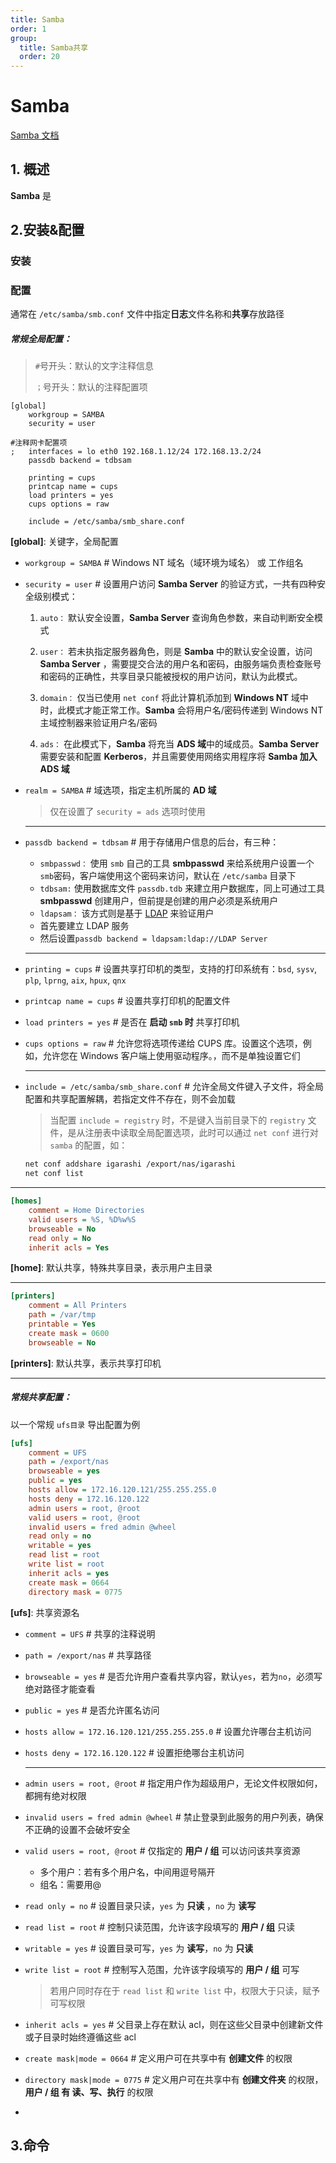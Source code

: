 ```yaml
---
title: Samba
order: 1
group:
  title: Samba共享
  order: 20
---
```


# Samba

[Samba 文档](https://www.samba.org/)

## 1. 概述

**Samba** 是

## 2.安装&配置

### 安装

### 配置

<Alert type="info">通常在 `/etc/samba/smb.conf` 文件中指定**日志**文件名称和**共享**存放路径</Alert>

##### 常规全局配置：

> `#`号开头：默认的文字注释信息
>
> `；`号开头：默认的注释配置项

```
[global]
	workgroup = SAMBA
	security = user

#注释网卡配置项
;	interfaces = lo eth0 192.168.1.12/24 172.168.13.2/24
	passdb backend = tdbsam

	printing = cups
	printcap name = cups
	load printers = yes
	cups options = raw

	include = /etc/samba/smb_share.conf
```

**[global]**: 关键字，全局配置

- `workgroup = SAMBA` # Windows NT 域名（域环境为域名） 或 工作组名

- `security = user` # 设置用户访问 **Samba Server** 的验证方式，一共有四种安全级别模式：

  1. `auto：` 默认安全设置，**Samba Server** 查询角色参数，来自动判断安全模式

  2. `user：` 若未执指定服务器角色，则是 **Samba** 中的默认安全设置，访问 **Samba Server** ，需要提交合法的用户名和密码，由服务端负责检查账号和密码的正确性，共享目录只能被授权的用户访问，默认为此模式。

  3. `domain：` 仅当已使用 `net conf` 将此计算机添加到 **Windows NT** 域中时，此模式才能正常工作。**Samba** 会将用户名/密码传递到 Windows NT 主域控制器来验证用户名/密码

  4. `ads：` 在此模式下，**Samba** 将充当 **ADS 域**中的域成员。**Samba Server** 需要安装和配置 **Kerberos**，并且需要使用网络实用程序将 **Samba 加入 ADS 域**

- `realm = SAMBA` # 域选项，指定主机所属的 **AD 域**

  > 仅在设置了 `security = ads` 选项时使用

  ***

- `passdb backend = tdbsam` # 用于存储用户信息的后台，有三种：

  - `smbpasswd：` 使用 `smb` 自己的工具 **smbpasswd** 来给系统用户设置一个 `smb`密码，客户端使用这个密码来访问，默认在 `/etc/samba` 目录下
  - `tdbsam:` 使用数据库文件 `passdb.tdb` 来建立用户数据库，同上可通过工具 **smbpasswd** 创建用户，但前提是创建的用户必须是系统用户
  - `ldapsam：` 该方式则是基于 [LDAP]() 来验证用户
  - 首先要建立 LDAP 服务
  - 然后设置`passdb backend = ldapsam:ldap://LDAP Server`

  ***

- `printing = cups` # 设置共享打印机的类型，支持的打印系统有：`bsd`, `sysv`, `plp`, `lprng`, `aix`, `hpux`, `qnx`

- `printcap name = cups` # 设置共享打印机的配置文件

- `load printers = yes` # 是否在 **启动 `smb` 时** 共享打印机

- `cups options = raw` # 允许您将选项传递给 CUPS 库。设置这个选项，例如，允许您在 Windows 客户端上使用驱动程序。，而不是单独设置它们

  ***

- `include = /etc/samba/smb_share.conf` # 允许全局文件键入子文件，将全局配置和共享配置解耦，若指定文件不存在，则不会加载

  > 当配置 `include = registry` 时，不是键入当前目录下的 `registry` 文件，是从注册表中读取全局配置选项，此时可以通过 `net conf` 进行对 `samba` 的配置，如：

  ```bash
  net conf addshare igarashi /export/nas/igarashi
  net conf list
  ```

---

```ini
[homes]
	comment = Home Directories
	valid users = %S, %D%w%S
	browseable = No
	read only = No
	inherit acls = Yes
```

**[home]**: 默认共享，特殊共享目录，表示用户主目录

---

```ini
[printers]
	comment = All Printers
	path = /var/tmp
	printable = Yes
	create mask = 0600
	browseable = No
```

**[printers]**: 默认共享，表示共享打印机

---

##### 常规共享配置：

以一个常规 `ufs目录` 导出配置为例

```ini
[ufs]
	comment = UFS
	path = /export/nas
	browseable = yes
	public = yes
	hosts allow = 172.16.120.121/255.255.255.0
	hosts deny = 172.16.120.122
	admin users = root, @root
	valid users = root, @root
	invalid users = fred admin @wheel
	read only = no
	writable = yes
	read list = root
	write list = root
	inherit acls = yes
	create mask = 0664
	directory mask = 0775
```

**[ufs]**: 共享资源名

- `comment = UFS` # 共享的注释说明

- `path = /export/nas` # 共享路径

- `browseable = yes` # 是否允许用户查看共享内容，默认`yes`，若为`no`，必须写绝对路径才能查看

- `public = yes` # 是否允许匿名访问

- `hosts allow = 172.16.120.121/255.255.255.0` # 设置允许哪台主机访问

- `hosts deny = 172.16.120.122` # 设置拒绝哪台主机访问

  ***

- `admin users = root, @root` # 指定用户作为超级用户，无论文件权限如何，都拥有绝对权限

- `invalid users = fred admin @wheel` # 禁止登录到此服务的用户列表，确保不正确的设置不会破坏安全

- `valid users = root, @root` # 仅指定的 **用户 / 组** 可以访问该共享资源

  - 多个用户：若有多个用户名，中间用逗号隔开
  - 组名：需要用@

- `read only = no` # 设置目录只读，`yes` 为 **只读** ，`no` 为 **读写**

- `read list = root` # 控制只读范围，允许该字段填写的 **用户 / 组** 只读

- `writable = yes` # 设置目录可写，`yes` 为 **读写**，`no` 为 **只读**

- `write list = root` # 控制写入范围，允许该字段填写的 **用户 / 组** 可写

  > 若用户同时存在于 `read list` 和 `write list` 中，权限大于只读，赋予可写权限

- `inherit acls = yes` # 父目录上存在默认 acl，则在这些父目录中创建新文件或子目录时始终遵循这些 acl

- `create mask|mode = 0664` # 定义用户可在共享中有 **创建文件** 的权限

- `directory mask|mode = 0775` # 定义用户可在共享中有 **创建文件夹** 的权限，**用户 / 组 有 读、写、执行** 的权限

-

## 3.命令
